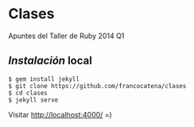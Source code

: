 # Clases

Apuntes del Taller de Ruby 2014 Q1

## _Instalación_ local


```console
$ gem install jekyll
$ git clone https://github.com/francocatena/clases
$ cd clases
$ jekyll serve

```

Visitar [http://localhost:4000/](http://localhost:4000/) =)

